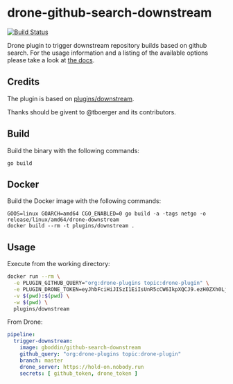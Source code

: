 # drone-github-search-downstream

[![Build Status](https://hold-on.nobody.run/api/badges/gboddin/drone-github-search-downstream/status.svg)](http://hold-on.nobody.run/drone-github-search-downstream)

Drone plugin to trigger downstream repository builds based on github search. For the usage information and a listing of the available options please take a look at [the docs](README.md).

## Credits

The plugin is based on [plugins/downstream](https://github.com/drone-plugins/drone-downstream/).

Thanks should be givent to @tboerger and its contributors.

## Build

Build the binary with the following commands:

```
go build
```

## Docker

Build the Docker image with the following commands:

```
GOOS=linux GOARCH=amd64 CGO_ENABLED=0 go build -a -tags netgo -o release/linux/amd64/drone-downstream
docker build --rm -t plugins/downstream .
```

## Usage

Execute from the working directory:

```sh
docker run --rm \
  -e PLUGIN_GITHUB_QUERY="org:drone-plugins topic:drone-plugin" \
  -e PLUGIN_DRONE_TOKEN=eyJhbFciHiJISzI1EiIsUnR5cCW6IkpXQCJ9.ezH0ZXh0LjoidGJvZXJnZXIiLCJ0eXBlIjoidXNlciJ9.1m_3QFA6eA7h4wrBby2aIRFAEhQWPrlj4dsO_Gfchtc \
  -v $(pwd):$(pwd) \
  -w $(pwd) \
  plugins/downstream
```

From Drone:

```yaml
pipeline:
  trigger-downstream:
    image: gboddin/github-search-downstream
    github_query: "org:drone-plugins topic:drone-plugin"
    branch: master
    drone_server: https://hold-on.nobody.run
    secrets: [ github_token, drone_token ]
```